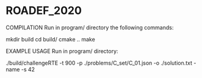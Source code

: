 # ROADEF_2020

COMPILATION
Run in program/ directory the following commands:

mkdir build
cd build/
cmake ..
make

EXAMPLE USAGE
Run in program/ directory:

./build/challengeRTE -t 900 -p ./problems/C_set/C_01.json -o ./solution.txt -name -s 42
